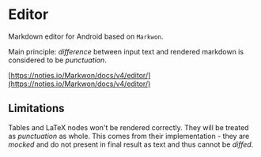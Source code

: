 # Editor

Markdown editor for Android based on `Markwon`.

Main principle: _difference_ between input text and rendered markdown is considered to be
_punctuation_.


[https://noties.io/Markwon/docs/v4/editor/](https://noties.io/Markwon/docs/v4/editor/)


## Limitations

Tables and LaTeX nodes won't be rendered correctly. They will be treated as _punctuation_
as whole. This comes from their implementation - they are _mocked_ and do not present
in final result as text and thus cannot be _diffed_. 